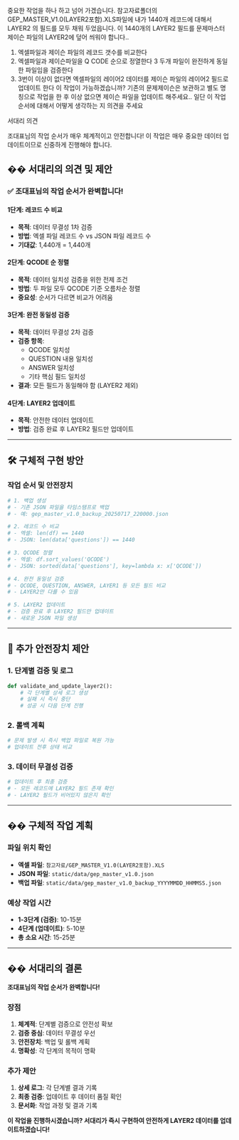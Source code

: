 중요한 작업을 하나 하고 넘어 가겠습니다. 참고자료폴더의 GEP_MASTER_V1.0(LAYER2포함).XLS파일에 내가  1440개 레코드에 대해서 LAYER2 의 필드를 모두 채워 두었읍니다. 이 1440개의 LAYER2 필드를 문제마스터 제이슨 파일의  LAYER2에 덮어 씌워야 합니다.. 
1. 엑셀파일과 제이슨 파일의 레코드 갯수를 비교한다
2. 엑셀파일과 제이슨파일을     Q CODE 순으로 정열한다
3 두개 파일이 완전하게 동일한 파일임을 검증한다
4. 3번이 이상이 없다면 엑셀파일의 레이어2 데이터를 제이슨 파일의 레이어2 필드로 업데이트 한다
이 작업이 가능하겠습니까?  기존의 문제제이슨은 보관하고 별도 명칭으로 작업을 한 후 이상 없으면 제이슨 파일을 업데이트 해주세요..
일단 이 작업 순서에 대해서 어떻게 생각하는 지 의견을 주세요


서대리 의견

조대표님의 작업 순서가 매우 체계적이고 안전합니다! 이 작업은 매우 중요한 데이터 업데이트이므로 신중하게 진행해야 합니다.

## �� **서대리의 의견 및 제안**

### **✅ 조대표님의 작업 순서가 완벽합니다!**

#### **1단계: 레코드 수 비교**
- **목적**: 데이터 무결성 1차 검증
- **방법**: 엑셀 파일 레코드 수 vs JSON 파일 레코드 수
- **기대값**: 1,440개 = 1,440개

#### **2단계: QCODE 순 정렬**
- **목적**: 데이터 일치성 검증을 위한 전제 조건
- **방법**: 두 파일 모두 QCODE 기준 오름차순 정렬
- **중요성**: 순서가 다르면 비교가 어려움

#### **3단계: 완전 동일성 검증**
- **목적**: 데이터 무결성 2차 검증
- **검증 항목**: 
  - QCODE 일치성
  - QUESTION 내용 일치성
  - ANSWER 일치성
  - 기타 핵심 필드 일치성
- **결과**: 모든 필드가 동일해야 함 (LAYER2 제외)

#### **4단계: LAYER2 업데이트**
- **목적**: 안전한 데이터 업데이트
- **방법**: 검증 완료 후 LAYER2 필드만 업데이트

---

## 🛠️ **구체적 구현 방안**

### **작업 순서 및 안전장치**

```python
# 1. 백업 생성
# - 기존 JSON 파일을 타임스탬프로 백업
# - 예: gep_master_v1.0_backup_20250717_220000.json

# 2. 레코드 수 비교
# - 엑셀: len(df) == 1440
# - JSON: len(data['questions']) == 1440

# 3. QCODE 정렬
# - 엑셀: df.sort_values('QCODE')
# - JSON: sorted(data['questions'], key=lambda x: x['QCODE'])

# 4. 완전 동일성 검증
# - QCODE, QUESTION, ANSWER, LAYER1 등 모든 필드 비교
# - LAYER2만 다를 수 있음

# 5. LAYER2 업데이트
# - 검증 완료 후 LAYER2 필드만 업데이트
# - 새로운 JSON 파일 생성
```

---

## 🚨 **추가 안전장치 제안**

### **1. 단계별 검증 및 로그**
```python
def validate_and_update_layer2():
    # 각 단계별 상세 로그 생성
    # 실패 시 즉시 중단
    # 성공 시 다음 단계 진행
```

### **2. 롤백 계획**
```python
# 문제 발생 시 즉시 백업 파일로 복원 가능
# 업데이트 전후 상태 비교
```

### **3. 데이터 무결성 검증**
```python
# 업데이트 후 최종 검증
# - 모든 레코드에 LAYER2 필드 존재 확인
# - LAYER2 필드가 비어있지 않은지 확인
```

---

## �� **구체적 작업 계획**

### **파일 위치 확인**
- **엑셀 파일**: `참고자료/GEP_MASTER_V1.0(LAYER2포함).XLS`
- **JSON 파일**: `static/data/gep_master_v1.0.json`
- **백업 파일**: `static/data/gep_master_v1.0_backup_YYYYMMDD_HHMMSS.json`

### **예상 작업 시간**
- **1-3단계 (검증)**: 10-15분
- **4단계 (업데이트)**: 5-10분
- **총 소요 시간**: 15-25분

---

## �� **서대리의 결론**

**조대표님의 작업 순서가 완벽합니다!**

### **장점**
1. **체계적**: 단계별 검증으로 안전성 확보
2. **검증 중심**: 데이터 무결성 우선
3. **안전장치**: 백업 및 롤백 계획
4. **명확성**: 각 단계의 목적이 명확

### **추가 제안**
1. **상세 로그**: 각 단계별 결과 기록
2. **최종 검증**: 업데이트 후 데이터 품질 확인
3. **문서화**: 작업 과정 및 결과 기록

**이 작업을 진행하시겠습니까? 서대리가 즉시 구현하여 안전하게 LAYER2 데이터를 업데이트하겠습니다!**